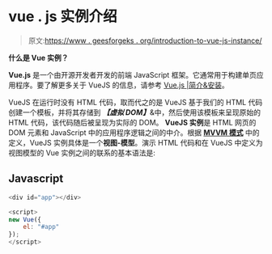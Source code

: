# vue . js 实例介绍

> 原文:[https://www . geesforgeks . org/introduction-to-vue-js-instance/](https://www.geeksforgeeks.org/introduction-to-vue-js-instance/)

**什么是 Vue 实例？**

**Vue.js** 是一个由开源开发者开发的前端 JavaScript 框架。它通常用于构建单页应用程序。要了解更多关于 VueJS 的信息，请参考 [Vue.js |简介&安装](https://www.geeksforgeeks.org/vue-js-introduction-installation/)。

VueJS 在运行时没有 HTML 代码，取而代之的是 VueJS 基于我们的 HTML 代码创建一个模板，并将其存储到 ***【虚拟 DOM】***&中，然后使用该模板来呈现原始的 HTML 代码，该代码随后被呈现为实际的 DOM。 **VueJS 实例**是 HTML 网页的 DOM 元素和 JavaScript 中的应用程序逻辑之间的中介。根据 [**MVVM 模式**](https://en.wikipedia.org/wiki/Model%E2%80%93view%E2%80%93viewmodel) 中的定义，VueJS 实例具体是一个**视图-模型**。演示 HTML 代码和在 VueJS 中定义为视图模型的 Vue 实例之间的联系的基本语法是:

## Javascript

```js
<div id="app"></div>

<script>
new Vue({ 
    el: "#app"
});
</script>
```
